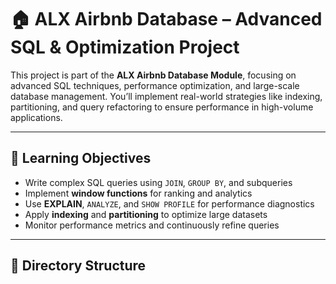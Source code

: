 # 🏠 ALX Airbnb Database – Advanced SQL & Optimization Project

This project is part of the **ALX Airbnb Database Module**, focusing on advanced SQL techniques, performance optimization, and large-scale database management. You’ll implement real-world strategies like indexing, partitioning, and query refactoring to ensure performance in high-volume applications.

---

## 🚀 Learning Objectives

- Write complex SQL queries using `JOIN`, `GROUP BY`, and subqueries
- Implement **window functions** for ranking and analytics
- Use **EXPLAIN**, `ANALYZE`, and `SHOW PROFILE` for performance diagnostics
- Apply **indexing** and **partitioning** to optimize large datasets
- Monitor performance metrics and continuously refine queries

---

## 📁 Directory Structure

